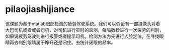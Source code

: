 # pilaojiashijiance
该课题为基于matlab眼部检测的疲劳驾驶系统。我们可以假设有一部摄像头对着大巴司机或者或者司机，对司机进行实时的监测，每隔数秒进行一次疲劳的判别，如果说疲劳驾驶则进行报警或者提示司机。检测方法为先进行人脸定位，在寻找眼睛再去判别眼睛属于睁开还是闭住。去统计闭眼的频率。
